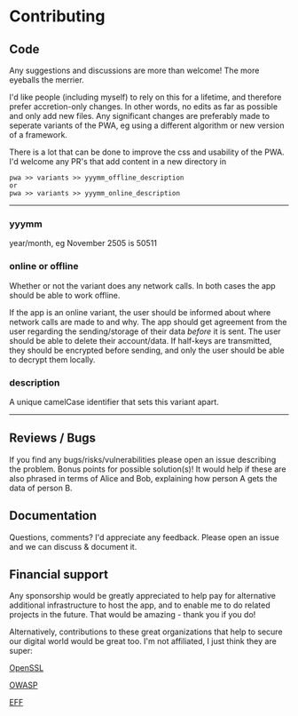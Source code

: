 # Contributing

## Code

Any suggestions and discussions are more than welcome! The more eyeballs the merrier.

I'd like people (including myself) to rely on this for a lifetime, and therefore prefer accretion-only changes. In other words, no edits as far as possible and only add new files. Any significant changes are preferably made to seperate variants of the PWA, eg using a different algorithm or new version of a framework.

There is a lot that can be done to improve the css and usability of the PWA. I'd welcome any PR's that add content in a new directory in 
```
pwa >> variants >> yyymm_offline_description
or
pwa >> variants >> yyymm_online_description
```
---
### yyymm

year/month, eg November 2505 is 50511

### online or offline

Whether or not the variant does any network calls. In both cases the app should be able to work offline.

If the app is an online variant, the user should be informed about where network calls are made to and why. The app should get agreement from the user regarding the sending/storage of their data *before* it is sent. The user should be able to delete their account/data. If half-keys are transmitted, they should be encrypted before sending, and only the user should be able to decrypt them locally.

### description

A unique camelCase identifier that sets this variant apart.

---

## Reviews / Bugs

If you find any bugs/risks/vulnerabilities please open an issue describing the problem. Bonus points for possible solution(s)!
It would help if these are also phrased in terms of Alice and Bob, explaining how person A gets the data of person B.

## Documentation

Questions, comments? I'd appreciate any feedback. Please open an issue and we can discuss & document it.

## Financial support

Any sponsorship would be greatly appreciated to help pay for alternative additional infrastructure to host the app, and to enable me to do related projects in the future. That would be amazing - thank you if you do!

Alternatively, contributions to these great organizations that help to secure our digital world would be great too. I'm not affiliated, I just think they are super:

[OpenSSL](https://github.com/sponsors/openssl)

[OWASP](https://owasp.org/donate/)

[EFF](https://www.eff.org/)
